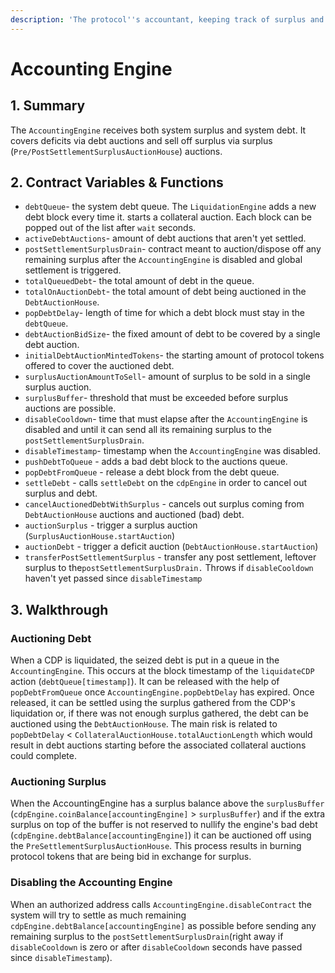 ```yaml
---
description: 'The protocol''s accountant, keeping track of surplus and deficit'
---
```


# Accounting Engine

## 1. Summary <a id="1-introduction-summary"></a>

The `AccountingEngine` receives both system surplus and system debt. It covers deficits via debt auctions and sell off surplus via surplus \(`Pre/PostSettlementSurplusAuctionHouse`\) auctions.

## 2. Contract Variables & Functions <a id="2-contract-details"></a>

* `debtQueue`- the system debt queue. The `LiquidationEngine` adds a new debt block every time it. starts a collateral auction. Each block can be popped out of the list after `wait` seconds.
* `activeDebtAuctions`- amount of debt auctions that aren't yet settled.
* `postSettlementSurplusDrain`- contract meant to auction/dispose off any remaining surplus after the `AccountingEngine` is disabled and global settlement is triggered.
* `totalQueuedDebt`- the total amount of debt in the queue.
* `totalOnAuctionDebt`- the total amount of debt being auctioned in the `DebtAuctionHouse`.
* `popDebtDelay`- length of time for which a debt block must stay in the `debtQueue`.
* `debtAuctionBidSize`- the fixed amount of debt to be covered by a single debt auction.
* `initialDebtAuctionMintedTokens`- the starting amount of protocol tokens offered to cover the auctioned debt.
* `surplusAuctionAmountToSell`- amount of surplus to be sold in a single surplus auction.
* `surplusBuffer`- threshold that must be exceeded before surplus auctions are possible.
* `disableCooldown`- time that must elapse after the `AccountingEngine` is disabled and until it can send all its remaining surplus to the `postSettlementSurplusDrain`.
* `disableTimestamp`- timestamp when the `AccountingEngine` was disabled.
* `pushDebtToQueue` - adds a bad debt block to the auctions queue.
* `popDebtFromQueue` - release a debt block from the debt queue.
* `settleDebt` - calls `settleDebt` on the `cdpEngine` in order to cancel out surplus and debt. 
* `cancelAuctionedDebtWithSurplus` - cancels out surplus coming from `DebtAuctionHouse` auctions and auctioned \(bad\) debt.
* `auctionSurplus` - trigger a surplus auction \(`SurplusAuctionHouse.startAuction`\)
* `auctionDebt` - trigger a deficit auction \(`DebtAuctionHouse.startAuction`\)
* `transferPostSettlementSurplus` - transfer any post settlement, leftover surplus to the`postSettlementSurplusDrain.` Throws if `disableCooldown` haven't yet passed since `disableTimestamp`

## 3. Walkthrough

### Auctioning Debt

When a CDP is liquidated, the seized debt is put in a queue in the `AccountingEngine`. This occurs at the block timestamp of the `liquidateCDP` action \(`debtQueue[timestamp]`\). It can be released with the help of `popDebtFromQueue` once `AccountingEngine.popDebtDelay` has expired. Once released, it can be settled using the surplus gathered from the CDP's liquidation or, if there was not enough surplus gathered, the debt can be auctioned using the `DebtAuctionHouse`. The main risk is related to `popDebtDelay` &lt; `CollateralAuctionHouse.totalAuctionLength` which would result in debt auctions starting before the associated collateral auctions could complete.

### Auctioning Surplus

When the AccountingEngine has a surplus balance above the `surplusBuffer` \(`cdpEngine.coinBalance[accountingEngine]` &gt; `surplusBuffer`\) and if the extra surplus on top of the buffer is not reserved to nullify the engine's bad debt \(`cdpEngine.debtBalance[accountingEngine]`\) it can be auctioned off using the `PreSettlementSurplusAuctionHouse`. This process results in burning protocol tokens that are being bid in exchange for surplus.

### Disabling the Accounting Engine

When an authorized address calls `AccountingEngine.disableContract` the system will try to settle as much remaining `cdpEngine.debtBalance[accountingEngine]` as possible before sending any remaining surplus to the `postSettlementSurplusDrain`\(right away if `disableCooldown` is zero or after `disableCooldown` seconds have passed since `disableTimestamp`\).

